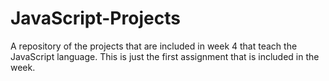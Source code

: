 # JavaScript-Projects
A repository of the projects that are included in week 4 that teach the JavaScript language.
This is just the first assignment that is included in the week.
